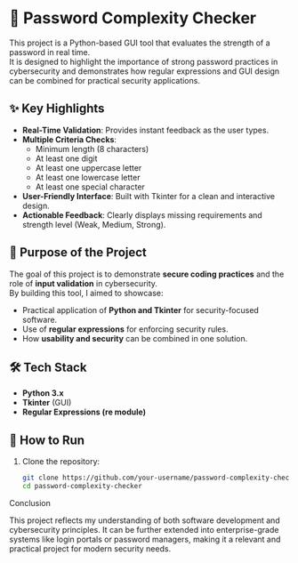# 🔐 Password Complexity Checker

This project is a Python-based GUI tool that evaluates the strength of a password in real time.  
It is designed to highlight the importance of strong password practices in cybersecurity and demonstrates how regular expressions and GUI design can be combined for practical security applications.

## ✨ Key Highlights
- **Real-Time Validation**: Provides instant feedback as the user types.
- **Multiple Criteria Checks**:
  - Minimum length (8 characters)
  - At least one digit
  - At least one uppercase letter
  - At least one lowercase letter
  - At least one special character
- **User-Friendly Interface**: Built with Tkinter for a clean and interactive design.
- **Actionable Feedback**: Clearly displays missing requirements and strength level (Weak, Medium, Strong).

## 🚀 Purpose of the Project
The goal of this project is to demonstrate **secure coding practices** and the role of **input validation** in cybersecurity.  
By building this tool, I aimed to showcase:
- Practical application of **Python and Tkinter** for security-focused software.
- Use of **regular expressions** for enforcing security rules.
- How **usability and security** can be combined in one solution.

## 🛠️ Tech Stack
- **Python 3.x**
- **Tkinter** (GUI)
- **Regular Expressions (re module)**

## 📌 How to Run
1. Clone the repository:
   ```bash
   git clone https://github.com/your-username/password-complexity-checker.git
   cd password-complexity-checker

Conclusion

This project reflects my understanding of both software development and cybersecurity principles.
It can be further extended into enterprise-grade systems like login portals or password managers, making it a relevant and practical project for modern security needs.
